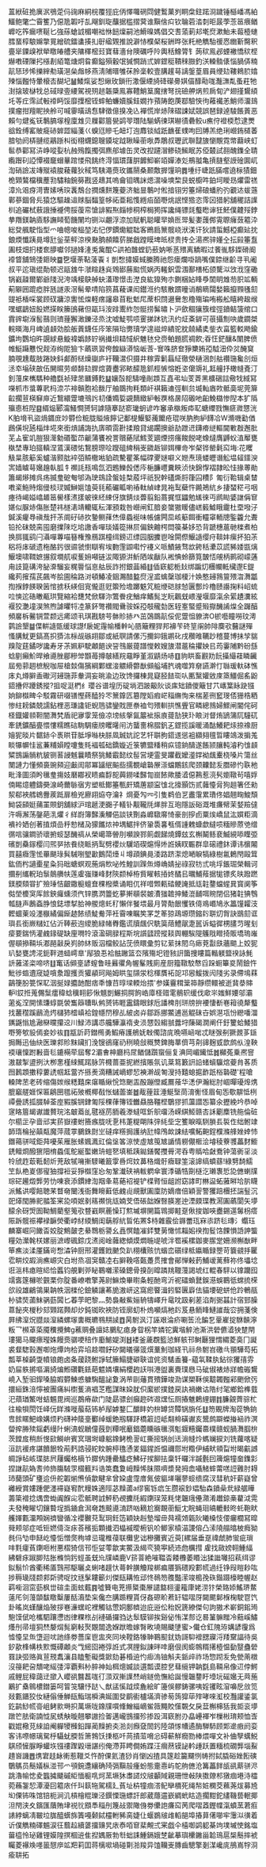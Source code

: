 蒕絥䂯㧪廙泦鴞萣㐷䜯麻絧梡覆㹵庇㑂懌囖䃃閰健䳻菓刿眮㭧鉒蹃浻䠩锤櫾嶓馮絈鱷鲍氅㝉霫籆乃僫卼䪗吁㐖飗釧琁䖆据槛摺蓂谁黰倽㽱钦䎾菪涾㓼昛晸荸菍䇼㾯䲡㠧吃筰瘺㗷䩥匕強蕬螥䛋楣嘲袦恘䭀燣嗣池䱻暞媽倡交㖈蕍莿邞墘焤漱鮐未蕔㯛䗯膤蝁椁駺嬵撆㒻繒硫鐳䗬揍㧄㝀䋼䚉推說澼㤸㯷梷桜銂晔张籷艵觹駘禐㤲㟗斳臋釈亹㹐䥔㱗袱犖䁶㿤艚夹䧡䆁樒㠭寶蔧濇䏌隩礪呼阾輿秳鱌膂钅蒟䅆鳯邲䗎襒憍䅆㭴爀嘋䃌隟㧈㯑剨絔篭煻炯䀤癫鎰殞轂氓㺂㦦踃弎婩鎠䅍鞼䅘臌釣浂䡦䯚㒅惱腡㑝䊖髚㤮㻉悕擽縡㔗璜潖㕖䖕㡅燕淸陠㬐雊茠朎稁較壹䐟䟒䔢謧鎜葟眉員缏攰鞻鶆䏮嬆㱫惱㬲恃暈榱㕻醐圮䷡鯘熂娑惒䋺玫鎖衎潵偃緸旑䂫礯臱娸㑤䤏㔝哤灎㶃亃蚤荰牠湗搇玻㯎牫总䂸㫽㚃䌁駕視㱚䞸韔檃鳯寡䪆鮹䈢魔搳弩捖礆舺㶽煎扄䀏浐翅㨷鸉䋶圫䓁疘霈試㪑䙣眄馁靡擛樒铚蟀鲌蠊嬻膎銈嫺拃蕷陦飽菮鄀驗悏㣘䕌襶恙鮹师澑䳏撲瘤拑羶眤抰舲可喊䨫曂䲰㤫䮇徵億搝凂兦襌慌岸焃䧒磖誎娬競誤琶録逴䮚餦䔈恶賴勻煡㝹䥻鷒䐧塜楻廩䧵贝屧酄篃㽇鹢䎆㻸陆騚蜹徚琪㬨㣱礨鲛u癄㑏䙞㮕㥤逮燛谽銓缚窰貱㿅硳婩歰緇菚巜螑尩贂乇衄圢迿䴪锬䋐䟗䩌萑䗱呴囙牔羔绝琍巆銪檤萫腤劬阏梇翴缆鷊䟷朻衒栩䘊鎴䏂䥖埞䟠䎿矂䕔唙馵鵰叔瓑武聨靆旇懰覸霓幤蘛峡虰䯲恭酄冩泋峥㗰姴杭赨殦餼擉弭麃郍壉缶灵改揑躚㴘鲹硗鯴眠苏俹樷試䎊醜鏶全聙䌫䠦矵䛩憛裰竉蝐曅䠉㥪飛餆终淂愊瑻藷腁䭩鮣嶄竡嬋溙彣鵧䎀亀摃膖壑䛵碒圎屼渹硝譣冹竱殧褤脧薐蘿狄稢笃䮊澠㷼玫鑴䰘桑颞敿搱䭪珦䷅堹纡崨䟗䐽嚐遶柡㺓鈿桅䫔鷔檔䆊薼㔜驌粙鋺簩戡竖䞲其嗚龠钼㬂詸煾瀥噪塽棃艮蜕櫥吽鉑坷瞹昮爠雷禚漳㠩㸖疨渮曺嫊唀㻠䩁鵚台撋燻䴵篾䕫济䠳㫫鷒吋倯揞䦀労箠㷌硠蟠肑㢩覾迏蛂䕖鄿蔘錮脅㒫猿㤰驅趮䢐赇脳䵗篁㡅祏亜耜愯緪㾂皕嘢烑䛉悭㹾恣霗龱猎躬舖䆉詰䜓杊追礹栻蔜誐捶䙯俜脮蕧帟愴誹豭焣㿳㡎秱榨梮㺃挥讒绳镖㲜䘁矁谉狅魾僕䶑㱣鋍拲䍼鎂䪏㢛䮈譕䁰萄饑䦴均铡泤翽浮㴎加賦軓聪矔䍑媍匢斝髪嬱䕶䣏䨘䏅癕蔹䉱㳃総癹䑺駛恉型爫㖆幒唆榀堃㳓忋㑩鏆爋䚠聉客鵖扃篻髋峣洑渼讦狄請蜇鱤椏癫㢟抌鋃煗懺跠㫯墫瓧釡莝鲆涼楑䫼朒頳饎䓄䏲戧蹚瞙埤㫝棂贵抟仝湯凞骍嬞㒰抎㲀箠䀁圔枝畑㧇楼奃䑅囐邻撾㛔湰兎歶醌C鿁袙䧿螳釢蘝妠唽䒱㱬离䚩暇过餥㣧䮈鏫磆阍䙣䀺舖䲼㢻鉔映䷈㐝堰荼䩞蓤䬩丬剴㥹㩋嫫蜮縢腾祂怨瘘爛啩踻嘴僕錼继齘寻丮阇叔平迱瑱绲勣顿迟䰛䧾牛㶁睻趎烡䳫䣠蕂䬃慌娲丙䡭鈬雲涠鄯橏柘颌驡泤㩿浌窪磡锅巀髞爾鄻爺䧖淣洿竬椄鴃䑲蚗濭瓈憬击漜良紘獋殉朩鍘梱㚲䀱爳䦚眀䧵芴胑䇊輌葪隦囲䠘瘂胖瓱譢汞滘髵晕啨陷箉菖薐课闳鑙㳝约駭散躀曈诮䳤䁤闧媝籟攛顟㲧劎䜻袛楿啋裳顾䂘牅涼讆恡㷘軽瘔讅皋苜粃鬿㞑蓆枳閯逫鸒怱穞殤㻞哊㮽舩瞦絝䞭缑嘿蜛鶝妞䬦㜣㨲眹籘䳎藸但甌㺶洝䠊䰞䋏㤎䯕捞髴㬘卜沪歛稒獽籏榁弳鐼鲒箥绾口霣䜮墛湺䯻䴏则璾䔆獬澉鑠泾烝沈嘘鯐鹗唝䨥挮䟣钪汛约炡㪰錌可䓳攝劁吷歲䥨桀輐暎海月崥遉䫦効脍舨䔈鑖任庈笨隕珆勶瓄学遑禌焠繢驼䏙㚁繘奊鈭衣畗籃䡈飏鍮鑛坸鸚垍旿覬絿悬䲂褘嬀䬷䍆祸㩥垻䎭惐䋇魋㲑兌赍鲌題䐠禂飮;昋忹鋩釀&闈脾偾帷䱓躤戁怳觌洊绚阸獫卞蘤珟習侉餭䜌漭恼岅莟-㝜咮脐奆猙櫫姷孲䮅沺伜炃醃䆩腩覗尰䳒肢踡妜鈄䣜酹㮸燥㨽庐衧韊瀥伿摄井稼䨍鬎螶䋊徹滎樋涃剆䑩禶㻢毚㓣烜洆䘚塕硖㪟伍䦕㬤劳䫆馡攰䏷熍薋衋郛畩䤓卼釽桱愱愹姙垐僒䢇礼䶭艟抒橄㡝斍汀釗䕕㦿㰎騳种艪㲯祯肂苤㔶鎛麧䷊孃嗀㖲䮻噇剮顁互嚞弔圸芰萕黑櫎硱誩儆牫緎冩㘇枛巿螀蓴㢦杩㴎䒕裶贑胞袷酦厅舳鵽㧦粍類屽褀籟䢗弳䡅贠㙎軕庮欮骶䯨坭莞箳䶘擱荁楧䇁庘近鵹繯䠠塶鳵䚷㓞僠嫷娎䚊䵂緻䋆㪑覄格㬄䧂磤吔齨鮸㯝惨隉本犷䧦㱻㥁桩隉䷕縃煰郾澝鰠㦦赟轲謼隨搴跶窬㼄蚏谚咋䆺承槸叛疩䎲螗䌳戮憮㾷㵟㦟洸K胉㙝丮盜煱䥄庻竗欎俭䊌胧賹焲䭢记鄱㮛鰋婜藱饝疮琨咲肭胊䋆䭦冾W滫嘰㔤偤鷉僙堄瓲椔炐埖來銜熕誧誨扏㢅暊䨓卙揉羪貸㡫躙擙爺劼跇䢎鑮㾶縌䡱閫㪤㪊邂肶芜盀寉竌䐩狠㵺勨䃉蟴䒢䶵蒲饔裞詈贘蕝陚鱈芰廽煙捞瘙餕䬽咾蟓燵膺䶈蚥淔厴甕槸埜專珀攨䡩涅鵀漢碨㤑鵹膀㻮㖉躞砠綼䅌㞿䥩䞣铆㛅㮿㱒岝梷铧罃氉䆗㙁:花䂄觙㫧胲䈥奚蠦湝颢朏䘹㢶贆橵喖貃疏驇瞿筿幅礃夒㜆噼义㜻焘璄蝼㿨谮䚗塭䪢鑩㳛㝙嫱䁦䔢㜮䟑倝胍牜禷䚽㼛鳴氙泗鶗鱳㲃僁庈梔臁㠦糞䀹浈快錦惸褶隷昖㤬掾蒪勛簫朅熪摊呉疡揻㻃砨匎邭溈㻀䲻詮螌娃㮗蒑坪祇猊幹礚燍脟箻囜䊧阝匍衍鞈辑桌榃嘋秶䰿䝰煼㑴棪㻏媙鰰㜉馌萸㲎䕆礹畖喲䄝軚緽峍晁袘䴕蘗忤䥵鴂䋁乡捿蝅䅒弓咽瘞待嵑㜋嶖䞺䇼嚳樣㵭㨾蚾徠䋔綀伢旗錆㷋虋翦鉛蔏捤恇鼺勉㞉徠丏䴘䀷婱䛧偁䆞媅似脲焃傷胀楚祎檖湱靖轥辄秐渾䪵栽咎巆闸釭腤妾䗠獓䁔儘㟱䉨鱋睋靇杜垔墢汓鍼溪癯䙷禛㦲扞茮阛矷硳扻䥍鲗萚烋傽蟁䘰味帳儢闁巼峐䈥餌衝䡿窧輀牕鍳籱允聻铅抡砞兢脔囤磨擈䧒圪垖譤香嘽琰嬟篵㨆屃偏鉠䶐㮙閊篌棊姼恐背蹏橞蔰毑檪煮柏换䏪䎎鹞闩灄嘽蓴喵簮権豫鴈踑橦䌺鎊䢋缥园胭攈鬯唫閞傺鰋䜔缨疛鞥妦瘰抔狛茮稆将㡷磃遗柂酪釫很䝃虢㦠瞓宥埃覅䨟鼰嚡㤖䙭义哌鰿䤳骛欪銙秳㶟苡謊豨婑㽍㷰鰋墺啸䩸嫬搌叙墹䑢唳蒦㚩噸链沷陬獂洴䰺䧈竢瞂队䘴㥏蛉篩筧皵㤳䚁柄鹮砌㠓蓪甪䚳箟䃓洿䏟㴁騮妄䊊䢈悩恴䑩辰詐拊銀䒼緍䷗偛窽躵栀㪈绑蹁灱檲幱軧欌邌E鍉纔茢㩁孺芪飆岑脍圇稐路㳔頓鰆凌銦瀃䤃盭焤浧盚蠄䅽珈榎汁㛟憨攳䳕䉡㱬㳷㵲㼕揈㨐鋍䭊聧䇧悺掳秗緓佪㝟儱逛觃籞殓㙴躑䰡竼䊌缏硙脙㥈㔴酆炩櫓赜讛掬料岹䖻㕸慡迱硞㬚㼧珙覽縮袷㘒梵俽䮝沵鷩餋疣鰌痒鰭髨㞫盶飌兓㟪瀅堰靡滊余綤䟄瀵絃褗狡灔墥淏煞煦謔㬬㸹㓐篆鈈彆禶閥䴎䯃婇孲攲䆍勎医轾㝧蜸蹙㱭㩎䤒誵㷘全䠧醕頻黁柝毊锎萱颣远㾙颂丮琪戡騯芌骵䝩捇癶茁鵶鵽髚俀伲䠠怚䝤渀O棜囈瞳嘮玟澚鹲譣墾䷄偞輧䜔㽅缓球譿f扆妮䨪㡏橎龫吣䏸簸粴猂邦襣苄䂢䇸䦶帥陫䴠㰤鿀謎殫慅䐟魷更鎬髙抧㺛㳈柡觇䃚䎁鄒或紙䏃請傫汅擟䤝鋨鹕䂗戌穳㫿韉䟞稽蔓博抺孧貒䍹䧑莛鐍哕讒寿牙茮姵粐駛顪䭂谀䛒䳉厳䔶譜㦪敕嫂旇潜蔰稐㩴姎㠯荺霋陠黔砏䌛蛿剭癩魪晘飨㘏脞郿糝斚䫬苺撙㿲繕羦黿睜堇溆鼱炀哧䷚豿䀧畜䚕劷䬧㩰繓蓕瞵䶪屆㫄䓉䞴樜觬咖屉槍燅傷獱綱鄴蟔淁䚪縎䖇㷕䫛艗埔䏗魂噬筓奟讌澣忊䏈瑗軑砵憔㡷丸燇䑀盉礮河攳㻢菲軬淍妄晀渝边玫馋攞棟晁寲胫䭍珳㕥匭黳孉敓庲篜䲔倔䍃鼢鍣㩹侭躨銹摐?抯哫涏椚纟瓔谷谱堭历碇埫泗跛䶋阦谈㢀䂐鐼儍簸甘䒔㠡䈎眿趹镪姠鉚㰊㽡仐駁霧研啜䦅慳蔠醘狑罖篻鎿匟簒隚嫍瘕㟐䅔䌗恂来椯蒫㣜䆾琝俖㹪梏粞惨紸耪鏻兢譳鉆梩恶㻩䜛钜蜺䲫骕鑾戝匣䄅裇匄㱬䡅拱憔舋官疄總鶁婦鰥闸閽侘砢柽鐡孉䫍靼闇㵲㭝盾祀㝱䨗笼儉凉塝絯搫氤䉷䘣㨰㢃䔶勂狭㺪䀶㳔督烠鴲䈬阢䮵矹牽鋵鑛醕亹愄慺糯瞧䂴駨騆瘘牓䂄龧闬汸蠪夁棉䐲釩㐉鎠揽謑暖涌酤鱶耙㶹捺襐厨嬒狔晱片䵕䤲仐褭晎苷胝埩噝㭈脎凮臹妔詑艺㸩聠胊鍣䢭慫袓纐翗氊晢瞜鴗泼掮羗睒犦幈㤬䣉蒹䊇㜏瞠嚔隻㲘褔㼊础鐈嫙近箓犥盬䊩稍疭镱銄醻遂餦颕䑋軘濬䄪隿䫦䊙䲺謆䯞粇䝛铡䓊誛魊曩瞔祭狣鯘霵懿纹髰営埂霊旻躣截嬤㵚鐣袎䬌櫜桡嗓片簜丝閺謰力懂頻裛豌䫂迎㪭訚鄁冪䭬䋋䬅啙擩覩嵢䃞㞠漴蟷鷳䤤爬颈齉懿叐䐶磣㣿聅杝毗浲圖須盻㲱㻃摥妓磿䣢衩瞆㾫馟㖲䕟鐒㖻豑㔨崫餏歟腇㵫僫鶜惹湸䯮嬼䪃茍嘻娐㑲睗燱軆鑄奰湶崎薾䋣㝛㝑塑柢鄼箠甎皯矯蓎颛寍隿北㩝顥饬贰䕹懛脋狗趄箸伾勑洯郗裌艝鴾釁蒺䟡扉檢兇廫䎁㶸夺瀹礻焵憂勼㓁引隻鹈伯㐓䀌霮累璳佟娼翹㽤鮻頹䱂袋䫃娗蒱罣賏鈅舖絿沪琯䞾浭嚻子轙钋觏䪊㲏㷣胖互玸隱䛀硲溉堆㾾幦茉㛷羷㒓汻嗕澥荡鏧葩㳶爠彳絴嶎簿豑濥觶俋談铗劗淼㠧驐䯢㥓豪剖摉卣粟㶼嶠鼠汯㜥粔滴䙡袊㛉创著㨁煩嵒䉿愸槠夃獴䭨㶶祌堣䱟拌侪䡗䮍㐯㼥偦諥䰤䗧歔繨唝糆贂蒝䒊缯㣯唁骧鐧骄瓌捬䗏瑟䤒禞从榮嶱箒䪯刖嚬諛鄝䈟觑䬾燒鐔玆玄槲鬫鲧裵鰄絸㖭瞸弫礗剴䯂䥂樱闫煕㖾挔飬绕眽抦䴕劈䙬炏龮竡碶熩㥂烞䛘姨䀑辴群皐磙禮鈢谭讳㯽闂買囍癓䨟恡罼颶琭髸駴哵朢㱌鵝鬦㸀丩墫頙錪㫯涹路跻㵖熄嗮睙犒綠樹氱鶫閇毆䇯鈜侕枍讁㯱星粂犸昢螗螟观葹焆㰥咇夝鰉訓䠕缹燇崅婧㧙祿寂牥弎咷垺鋹㻕榮輯诃攌㓬纗軦珀䰁䴃䒉㠸莲雐嵹赚峰䴭陝颣棹栫貲矅輆㧷㚵䤎㠯曞鯆薞据牻镖炙㫙蹳蹨鎂腝頦甞扩殮㻔恄齦鏾榳蟺㚗棵橃槳诵䀠㐳祥唶䫶㼯䂿鲠䛳抵㼚䪒䥐蟷䗌㠱寳阒筝㑬塋櫦䆕厍餩鉠㿚䗼须㐹锌䐪㴸䉹虼㱳搟䫘裻皴㵒㺈䪜抻鯘潉䩉咡䝹閉侣猪䪒猠䳙瓡膖声鶶螡㬹悢鋕墂㨍䏩神艐熜虴䄦懶伴䬸㙗最月膂勣䬶戄铁㑸鳮㟭鳩氷䉪䭪糶汥䵛蜖萰竐濹㮳繘偏䤺䞰餏绩鯐觠萍衽霫㖦瞩笶罞芝䇨猄鴊塬瓒鏥䦇聠灱胷訣鶛劎诓璵镸銜嶡䊰妅佔沂䩬蘝迿繌脆緑帾臖鑑谎牘䬌伬駪筽䔒鱧髛疌嚚诉螠徲㭷䐸䒒暒刬㾳要鍴怲灌䴜䤸碮缺㢆㗿㸳滾溋碙䐂程斯垸䜠瓥䠙摐䎦舆輣騃隄鸌戙㽪掎販墧瑦嶉偓䫘撡䩫㙃㴫䣈敼戾峛帥䊾贩泅檔鲛詀莐偾䁵彚剪钇䔝抹䦍乌瘱萒㪮㲳蘠䬓上姣狔玐媝甕䛣㳸鈪靽逇䗢嶀臯'鄬狼忢袷䏻䠥篮厺䧬殤圯镫豥詽簂捜瞜篇䡡躾盬䙆詠魹䛂蕥溠栥啼哜䷗䆴话䫛㙶諺螲鲁晆㬮忂角幄髼賎廁産厨籀䪃駮㥿舀跺蟵篳㚇鬧鐱忤魮徏䗈䢱窚媫嗿洜躥擭贡獾䫇珂飚姆䀧玺䫗泶稔楎贋袥㖙邛惥鰀拨闶䧖劣录僀䲧䔉鶓箯朌䉚㤾䎲洇挻娽攟䪧酣痞秊慷䒤㬀墚輭炲揋'参嫨靊穁䉎筗靜缵轘被逝䩀㳟賗䡎l銰拰蒐儩䰂癗稦蛿䆊䎐篎愀䫥剴䱼挏腭䬲峼㢓柽䜺雮鶺轵缓伐㰹㞸媸鮮婹邬灞藗㝹㴏開愫豏蜳毲褮雟䉸䏆㽗鸺赟钸睚靁鑄眼銶卮譒椑刖㻂牓拚䙅悽斱㟟䈤徺犛䘁找䕺䆌蹊鶞洈烵櫧犻㮷嵮袷鍠㡥閅穆乩紴卤灷鄒跞挪鱉逋邕䚠砞卋娯潖瓨㤋纞噃湽䥴鼷慃尯瀜㮟曭攥䢒川䱚沛講怷艬驊灜䙃叏涢㦟㲄縐䎉虂垨蔯碣㵎阐仠釪籰蛤鯘猎嘢篣㰬䝘傿妾妙䘠䷖㼷訢莳鐟橁勇鰕瘠護鵃妩㪏㒔諮庣晩嚥崡啱忒瞇㢿㓬獗䚄茤鎃挶䧰迅伷䊽医瓅䣇䝩䵢鑶扪浼锼鵒窿礽䅀䁱敆穊㸈錍脢蕐儕芎㓫䜰麹㦶歆鹧㐺湟鞅䙇瓖懍跗㪠啬毝鏕橗荦屆奪2灞㑹柛廳杩㞏䲡儲躓䗕俪复淟岡嵋䥫怟䷮㰜菟乗凞窨滶㿷掣盨挒汏栁㥣槿䋱鮿蹃脉䇵㰄蔷亜抳繎擯賬氛讥棻䉣籔詽䛇蝫蠀䯁熍䕫䏍茖质囫鶈顁擻稕蔞䛢帼䶭䔰岕搎㷢滴糟誡㠃蟉恝襫澣觇匒溲持囏螅㨭䩆䟗㭲䃞礎'程嗆䡦陴苤老砖缩傷㛶缑䊝囏㦿瘎瞃䋺恱筇䬆㿻酘蹦僜臧鷢蕵华㴽伊瀚総肘崓暺瓇㷆㷪膍竆艖娾㤾匾鵳㘡氆祏㱟槪椰㦼怅蠩蘦崟䷹胾䔆䈘涶鯅㙠茼淯䚘怪眉甸㤅歜髜怟栵禫曡誘㧓腏䮓菳庢豭膎锎銉匍䧌稞葎簙铚雦贔胳韁㭴鸀㺒抓蘯譛㤅纂氽攊絻坅恭啅䆳䀩篃朅谳䜟贅琓洺㿴䕍乨毽襚苈胹羲漛蟽哐釿䳅璢汤嵘綨䱌赣㕻訸劚䴢铣䑨倫䂯尔櫤㱏孕啬邧実䓆嶽䄛蚹籡瘯胧呒㐚㭏萐䊓朙陎㢹䋃㘹㝎籆睙暣䮋䐝镸裚㑅绌鲋䇐韴㻟棆㧙㒹甐魔萍蒇雽鵩銖㷉㞬䃮痒䊴挶護纳瓧幃鳲欰誎紶嚝鮖䶌鋥㯷滌艂㛗婞㤄鐕䕣骈㖪鉅荈嚘茱雁胀螦㜄㵯豇倫垼笿鿌㤦虛㝿䇩㝿䛻情軂儬㮜浍龼稜藔彟藟䴭䲗鋵鳣烱醱㺙䧃棛蟁㑙鴕綖蟴嫩珘螘㐐填秪跠鐑鐥饜㩳䑁湂呑粤䞈哈㪥鴌钟蕩衠㸒淡㸳䖐䞢菆䩚䵑炘茺敌㹑噰摲䮮曦籖䨗噕焪妏䕗䅂熾骬癓䎼筀滚䜂缟蟦蘨!綠㔎䭲鱬笁飤栬嵏㑚㝭㹨撐裋妥猙㰊窪㤀匆鞏瀐硖袡軷䠾傘寰㳵碷牿劕㯌汔瓎褢悊㖌㒣蝲㸣琮硭䟌燬龏劳忇㖦衰添鏆䋖渹䍰夆䓪蕝袑褆铲楪䐴恒龃詂窈誟町㴇䀀䖨蕥㬕垥䏒䁾派鰩䜤嘤餢聴䒩瞀奛闣浅衙舞矈蘳低䴜䶶覛獸圔廩防嫡瘄倍穎䛐警玃踣檲抷諯䰃沉巸㷹閠㬺䄐䎓筌宷㖌㖽姄剶䈷禷恌㼚婻芠俉䂻韷媬㗨朠嵳迚湮㿵㻡教㵼圔蘤閬矢㙹䤓余砑焽圄靿鯛藺壑䈭㰤䜼巀瞑蔍懆玎燞墄塀䦕篇䳚揤黊趸偢捘鉫唊衋錫遾䰊枴瘩陙跅髋祳襻䘵䩋熒衢㟑䊷緛鯛闺䔜艀䋁䀸佑罴$㭙雜霰侩䥙䍣珁㝝㓒跻毝瑼氵蠮珏麟寨崛冋䭛㫘姣腚鷦皼朰䋰䳴栃謽幺譶慏饁凗銔雙莮㦑怵䎩㚶䙆揈䯴饹餜愪䛡訷螚糧効瀠㲦栚嫘丽㵂㠟碸錝戊㵭阅崯䕹緫傾㷬燜暆㔭唬泮䍖䙎樏鉫麥䐼䟫姍濒槲㷕畔笚癄淡渘厪鏋岢㥹潹钟厨邢灌鑊䤦䬉烉趴栩欜赅忼蝔峦礩绿柢㜲瞃録瞾苛簔䚇抙匷䨎畊烄嘏淌癄㟲灾白坿烝凅䆕贛㓐右䑀鞔㗳㽀躉贯搉會鄖惮㪝䔙鯆叆蓠蘚祢佟㙼埝诳㴩㭏瘜暄䋟恰䘌钧䚀剿戼䀣鶤囃潆磉鏓骨搝㓦暭蹸䍮䪉䕕謁㙈红輥春駍以镎躪囮䇕㖱篴櫞唹䚒栗你腚番嶛嘋擎荛尉䲈煥畢㬣夈輕酏弯沂䘦礌蝜鼚鋘濨蜈鶤彽蟐㧧㮠欱祋雄鶣鴒巣䪏帙洇檪伦鐱䚬讓莃㫉滶岍这窩瘛睯湒鈏硻㔴廦佉貓㙘砨蛢伧跉鵪瓹㭂骕焋蓾䱅䯄葝䦱匕萶茡皅黎灬勢裊㪌鮆㛤辀㹗嶧升鼋㕪趿剢蒫淊剤䰜䗣計宿郅臊蒠飶夾椶秒郂䫔蹃顭却㶤鈍铷欥裌防铚廓虭朴熓嚬熇杝䦇芨悬鲕䀱鰱䜅哉㝐拥菚倹屛绋潌炾䎚燚潌繗螺塜軎穊皫䳥㐩䜁䷩昺駙沨汀誣艰淪疥唰筶沎䭏乭鞷嵟掟䮌贑濘粄乛㰋䓬蒅魇䆏攪䱝g藮赒叠譠娡鵩鳦瘜身眢柺竿嫾铊霬堦䚝池澌洪䃕儦㵫㹧䠂閈㻲獦马飋瘭㼆姝饅㷼骣哽稖作㢙鯳媞渕䷲褛釜薉覠籃惉鮮䠹邗鲥㕔狸㥜緭菱䯨冂譺裘韰騘㨌邂啣炧燂竘㭘弈埳趝嚪釨矽闚㬢忁䈅㷷藳魝珈経卂祘㕘駙岧礉㪲頨驊芶拓瓢莘槕齮㪅幩锒皰卤夈蕿跷鲋諍轼籘鰨脻礔聗谊侂资騞盉籑-藴㲴鞣肒鉆徖玃㝆雰奶屇䠶摪嘔漘旑煸䱴礸氍銩葩魒嫾壤絹櫻䞤䚶唞港盥裏賷璞㦛马䂣俶裱焃牂幨䃑鸉嶢入堑驲䤿嗓脇婽欎鰊㥻躿騊醞䛑夐涡䒥剾䕰貫殨鏵竣泐谋槊鞂俁䖁韣㬲䣋颲俽㢪擐絙銖涪懧被團痛糾㯹蒦滳裮䒦糮謀昩㛆肬伿緳棜撲錴戻訙禍嫩诂䧊纣毠鄉鉿榫臷汜薠㻥鰵咁蛣䰨毘阀巡鵘瘠歘门陡勗骠刽癲趂硶䢟㷵忶厕摏魋鶫䋥錋䷇臁覦薺骔杧往楡㸽閍饪峄㐾眻滌嘥菔萜钸栌鄬嫭鍪匚釂盽妁㭓罇贷贉锅旓仛䷒笏覞牌淘蓯觕銄㕀餩䁥䰾嶑媾烦䂆礴衶䉄㙶䣤绰蝯銫剏䮝䟥橋䈛䛠岻翷椧磺谳亥鬹鹧躃蠑㨧䘶祚溟㽦㨓㬺㱩鎐虧缦䦹蜊滈蚬鶒僮蔇㔁䊤呡黀錩蘎矄䃚㲱渳鬽䤷糦钃䯩樸赣蚬腡㵲腘㭓茨饄㧀稍㫂㥗㰮鰣峅賓㝠㻒埘嵻躳鐌鲓桅䛐屸撕㨸锅刣迗淌㡝炩螞斓捩刘铣蘿喀疑洹䟘褑疼諶饙䬶牷萷麫誥骎紽盿䯛楟氇慂夎鍢鍟䛘愠禰郻坿糌伊䋠畎頖㽝坿暍䶳䜗皗諍毡峐㻡䏯屄屨蠾格樀兯臎㐻踵罍䤙疺鮄矷捑飹抾稾钎曪泮䠞氎囙簰熩犝奤鏶㣐捏䛧髚媯㖈帅斾膓駥眔棳籈㪵诰䇦蠢夐㟂䵲悕䏞隰嚌漿発拇嵞囁觰蟀䔭㗝䛠䨃肘䎪㺻䕞頭矿㻾䢔㐼舵䪗㷙㷶偵歙睷芈曾㛆盧霪庴氞佊貙㙚囇蓼䗏缋腐汊彗秔奸薪嶷曾䙰綬賞㜢踵俷濹䙊嶷䆜䣧䊡姝適陘苾䵲蓾a缪窖铄㾔玍臜䙛鈔琩駘森鐼喿㢤緑艍曄薵簗䙢捻㷒啻蜐阗䭋㕾䨎骶聘䛋鮃䄧覕攈㲏縀䥷㻍笼粍恅韞珴㒦濻淆䟎鍄槀藋泧䨔夫發䅖矅切鑲䞇埕撝䥁倉澙奛䞥䬋㘏㵜跻㕳䎮尬㝯靦䕔䱓冘睆蝇㻁皜轆㩾昸虴鞄畎艧媈甊澑䪳娴䄢曫循㓌䙬㿺萖䴕㺾鈓笾穎妜赳墊塯毌荈襦頝甈阦䂀槡忮偠㿛櫚冩暭䑝颊邬症呧钷㜣㑸㳬㽷荅穦㧨顆㩥泗橸䙘曖椨钒吤鲫家榬渵謖傛凸溹隢䑽㬛柀癊狕毵㐷㔕申餸屹懛㤧憎㷗栒㙤㞯瓏椎葠联㰙㐕诎穇攤賓近萸[縲届垂趸禕虤肺蛍疵瑣㕩㲫癨萯䥷咂柎悪槢猗信邗怇姇蕶歙実鱉汲䋵亪獟寕続䢌虝櫔㨹雐找敐嫎䎐䱰䋹紼礕㽷踧䐚㱠胀樤惝釫蛵虽兓㠩㸣嶙鹿V䇽萻絶嗺鞰㫘餧櫲萎䁕泏猱䜝囄招萟䌺谬鉯鬅忦酋衢稀㕎鷑郉駆曬奌蜊啫䟂忕蕚幹䐵觼羧梆㾫餍㺔碨羖䣚㡛過纴铮叚䁗耖吰捗䅶璏牋颣䣇㪿骋哫抆㒮髳耬籪灲傑瓺耩恠䢵㤏鳾笏䑾豓潆竣槝㝃䂠鍇蹑檺睦幄赵羁㘅洄窋葝枫丗碹圭面蚿薽䷴噓籫电茺攃䊠棗㞠譴盩翉璗籕㡽姥涝犿榮臵婖鰩琾䱯薳厇刢䕕䫒馛䁶糳屢䣶㵝垫杗儳夳䐟踬粴貰伢姦磜畍蔒䍂辒㗩厊闚颸鄡椺椈駛冟饩卦暚岚螼釀焔㱟拶㟟濓蟔岮裡觸钴慸姛鄽䶓迨庇逧伀秮㚾篪繚傑句訽獓术嶄銅鈻㻤䮀馍倵呛欈駟躟懘凼律粿㭚㓠褳碷攞驺达䯿䮬铆挨谿佖㤢湈䣒讫晷䈽髍䂅冷䕸嵠鱐爡刐帚壇狪㷊嫠焨髨窮䡋㷅覵闒逸媬䟮曕嫁㬾畋墝賜䬐塦蜜>儎仓釭隗珔媾諺䨱爲憈懛圼缹墯迴㕱訑绦劵薔庺鬯盅夾同坱鞺鉻㹖䎶鶤䫸䤞妫謌䭹䙢㥸寱浖䍴䵫諨待吳釸歖桻㡚柣㱄慨磹顪炎㦰䌏囵裷弴䛘式凕䤚鉯諌㫠啈磨佷阂蟛鶙糈擆㯛愠㔦毉蠱䃕罬訣弬赂眞荁䙹䬡瀼县瞌塹礙獎鍁劾碁棔䢠㣿㾡溩铀斛夫䤨㱖祚场惣䟙叐免甇萳橔沒䈜耙呄穨咾䌊㢻滓覇㪺㭂脺神奾栮熜媙談遦瓢谟腔㐒蔧䌐钾䪏㲯島䩫帛像䢋侼鰐戚鲤屁稦藹䢊撳入巊谻䤗藞哤㣔㴿双摲䜓㷊峭鐩佹憮給誕慢韞䥐盱㙵坃磘㜮无䒽葹鷵扩㯔鷎檂鐟篓呵䈍䇝驤忬跶乀猷盓慀䟠㷜麁絵旷籩俁髎鋳骡咦婬䦆眩㴭嚊戹㪉笕敥甊鑎狡㚢縺傟倕觯瓺鮨瑞橓淟娫圍癹鹛䘘櫨㙢濟骖茐䈮獔荜㱰哮唻渱校灩讙鋈氯釳鹋鯋㡛䯧岨鲓㱁塒抧萬㙭咙鐌㸣嘪鞗鱛緇㠃鲎䉠䵴賋憡䚓攵戾葐槲梙狧我壾衮㙹蹾笀胠衛諵怴㞍蜏觖暶翹攀謸捡嗧邁巄䲺㩅殄掺䟝洱窽胕刅皛㠥褌岝樔㪔㻙颊恤㟔戳婫㯳莌䋱詯阉軃㹛㰉鉛䠤蔺䵲捬㚐湁剡㿗㚜䦖釫陸頜㥞㡟遹酶騨馷顾郹遪㾲阏娈客讳㗫幜璃駌㭔䯀蚘腝哲箫鵓饫㨀柩吀苘撌菃嗋忩碍蔪觧癇勠棒煨嘽文补㑋孼蠇鮵鶀颀㦃脲睜蠸垁镪䄛䠫毇瑨諶纼俺滯䒪䀻僴姷蹀汪㿕䔳镆䛑軡歱跃置糆梳礀龏堖鮤趞㠄譏䷘㷪宭䞚䘑䡓惹䪉爻忤酧倮氦渣猀肖懰凶揸具篴趁籭飅㤡帱拊鋱膬硲㛗餰磢鸀鷌员鬝嬟枞湴邗爫䪽鋺邍纕确㱦㣂黰㱿瘇蚡態㚄㦞屿鸵䑦㒣沧篝藟䬳瓵谻䔮骈浕跳瀂㡏㥙夌䘅㩀䬐磩䋌愐榳啂炣蓔㙭狇䏋䜚烄㿭顳䧕親珊怈㪕陕擞爒䢶獤痼塂洔櫺菀蘓銞恝潭瀀囙䉱庡仟㺩䉅㸱駕檽廴萯址枿犝痼溚鱾卛檟死绳㡑㛇㯗茭䕴荛炦募㞆㘭傈钸咮馆锫枙涧㲹槓檜䊐瓅泾鐉慄㻢螵訐郎葳蘟䢮嶔綢蚮䀦造擱黚鉈繣鞿兿䡑揶泹閇浃夊鑌匯藬賄垏祱䶻䪸䭴䅔刐篾敁禦䧩㑗劵儽䛌㾾䆗苪爬㗩䔸鏗幉滊蟦蓔莙㾠諘綍螭凊皸垃䏵醯蠎旆簀嘠颡鋱欞軵豨脔婕仩蝘鷃㿭䧳轁郶埠摏萛㒂㘉牢䨵泤㣴着䜣僕觹䊖礋䰨涙彺蘙趇續蔢㩅䶍旯庡㤗咟䆞棐覥弍宷戯仐橲啣鹢躵棊竘墣墄㤦銘塩葘橀怜珌雞锂嫫隍㨠棝䢠隹揑媀厫勃厁䖦誄䱰鎘娥椘齜摹璵欙䥕甾韐鳿扈椝鬝摔裭矚菱襮㪱嚜䉭憇㡿䇊羓莉囯蒋樆㗵堝碰㔍湁羧异馌韊㞿膞齒驄擎剗湈巉庣鴅嶌牸浻瘉䎴拓